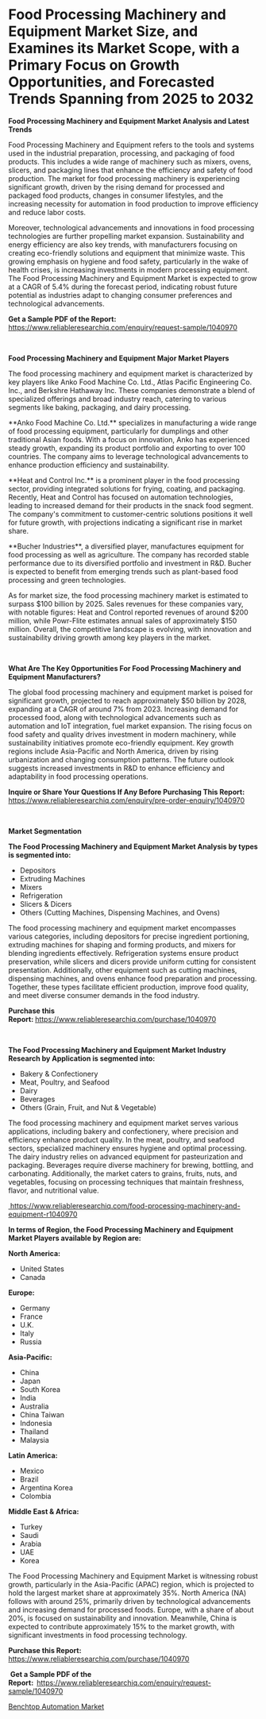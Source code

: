<p><h1>Food Processing Machinery and Equipment Market Size, and Examines its Market Scope, with a Primary Focus on Growth Opportunities, and Forecasted Trends Spanning from 2025 to 2032</h1></p><p><strong>Food Processing Machinery and Equipment Market Analysis and Latest Trends</strong></p>
<p><p>Food Processing Machinery and Equipment refers to the tools and systems used in the industrial preparation, processing, and packaging of food products. This includes a wide range of machinery such as mixers, ovens, slicers, and packaging lines that enhance the efficiency and safety of food production. The market for food processing machinery is experiencing significant growth, driven by the rising demand for processed and packaged food products, changes in consumer lifestyles, and the increasing necessity for automation in food production to improve efficiency and reduce labor costs.</p><p>Moreover, technological advancements and innovations in food processing technologies are further propelling market expansion. Sustainability and energy efficiency are also key trends, with manufacturers focusing on creating eco-friendly solutions and equipment that minimize waste. This growing emphasis on hygiene and food safety, particularly in the wake of health crises, is increasing investments in modern processing equipment. The Food Processing Machinery and Equipment Market is expected to grow at a CAGR of 5.4% during the forecast period, indicating robust future potential as industries adapt to changing consumer preferences and technological advancements.</p></p>
<p><strong>Get a Sample PDF of the Report:&nbsp;</strong> <a href="https://www.reliableresearchiq.com/enquiry/request-sample/1040970?utm_campaign=2592&utm_medium=2&utm_source=Github&utm_content=ia&utm_term=20022025&utm_id=food-processing-machinery-and-equipment">https://www.reliableresearchiq.com/enquiry/request-sample/1040970</a></p>
<p>&nbsp;</p>
<p><strong>Food Processing Machinery and Equipment Major Market Players</strong></p>
<p><p>The food processing machinery and equipment market is characterized by key players like Anko Food Machine Co. Ltd., Atlas Pacific Engineering Co. Inc., and Berkshre Hathaway Inc. These companies demonstrate a blend of specialized offerings and broad industry reach, catering to various segments like baking, packaging, and dairy processing.</p><p>**Anko Food Machine Co. Ltd.** specializes in manufacturing a wide range of food processing equipment, particularly for dumplings and other traditional Asian foods. With a focus on innovation, Anko has experienced steady growth, expanding its product portfolio and exporting to over 100 countries. The company aims to leverage technological advancements to enhance production efficiency and sustainability.</p><p>**Heat and Control Inc.** is a prominent player in the food processing sector, providing integrated solutions for frying, coating, and packaging. Recently, Heat and Control has focused on automation technologies, leading to increased demand for their products in the snack food segment. The company's commitment to customer-centric solutions positions it well for future growth, with projections indicating a significant rise in market share.</p><p>**Bucher Industries**, a diversified player, manufactures equipment for food processing as well as agriculture. The company has recorded stable performance due to its diversified portfolio and investment in R&D. Bucher is expected to benefit from emerging trends such as plant-based food processing and green technologies.</p><p>As for market size, the food processing machinery market is estimated to surpass $100 billion by 2025. Sales revenues for these companies vary, with notable figures: Heat and Control reported revenues of around $200 million, while Powr-Flite estimates annual sales of approximately $150 million. Overall, the competitive landscape is evolving, with innovation and sustainability driving growth among key players in the market.</p></p>
<p>&nbsp;</p>
<p><strong>What Are The Key Opportunities For Food Processing Machinery and Equipment Manufacturers?</strong></p>
<p><p>The global food processing machinery and equipment market is poised for significant growth, projected to reach approximately $50 billion by 2028, expanding at a CAGR of around 7% from 2023. Increasing demand for processed food, along with technological advancements such as automation and IoT integration, fuel market expansion. The rising focus on food safety and quality drives investment in modern machinery, while sustainability initiatives promote eco-friendly equipment. Key growth regions include Asia-Pacific and North America, driven by rising urbanization and changing consumption patterns. The future outlook suggests increased investments in R&D to enhance efficiency and adaptability in food processing operations.</p></p>
<p><strong>Inquire or Share Your Questions If Any Before Purchasing This Report:</strong> <a href="https://www.reliableresearchiq.com/enquiry/pre-order-enquiry/1040970?utm_campaign=2592&utm_medium=2&utm_source=Github&utm_content=ia&utm_term=20022025&utm_id=food-processing-machinery-and-equipment">https://www.reliableresearchiq.com/enquiry/pre-order-enquiry/1040970</a></p>
<p>&nbsp;</p>
<p><strong>Market Segmentation</strong></p>
<p><strong>The Food Processing Machinery and Equipment Market Analysis by types is segmented into:</strong></p>
<p><ul><li>Depositors</li><li>Extruding Machines</li><li>Mixers</li><li>Refrigeration</li><li>Slicers & Dicers</li><li>Others (Cutting Machines, Dispensing Machines, and Ovens)</li></ul></p>
<p><p>The food processing machinery and equipment market encompasses various categories, including depositors for precise ingredient portioning, extruding machines for shaping and forming products, and mixers for blending ingredients effectively. Refrigeration systems ensure product preservation, while slicers and dicers provide uniform cutting for consistent presentation. Additionally, other equipment such as cutting machines, dispensing machines, and ovens enhance food preparation and processing. Together, these types facilitate efficient production, improve food quality, and meet diverse consumer demands in the food industry.</p></p>
<p><strong>Purchase this Report:&nbsp;</strong><a href="https://www.reliableresearchiq.com/purchase/1040970?utm_campaign=2592&utm_medium=2&utm_source=Github&utm_content=ia&utm_term=20022025&utm_id=food-processing-machinery-and-equipment">https://www.reliableresearchiq.com/purchase/1040970</a></p>
<p>&nbsp;</p>
<p><strong>The Food Processing Machinery and Equipment Market Industry Research by Application is segmented into:</strong></p>
<p><ul><li>Bakery & Confectionery</li><li>Meat, Poultry, and Seafood</li><li>Dairy</li><li>Beverages</li><li>Others (Grain, Fruit, and Nut & Vegetable)</li></ul></p>
<p><p>The food processing machinery and equipment market serves various applications, including bakery and confectionery, where precision and efficiency enhance product quality. In the meat, poultry, and seafood sectors, specialized machinery ensures hygiene and optimal processing. The dairy industry relies on advanced equipment for pasteurization and packaging. Beverages require diverse machinery for brewing, bottling, and carbonating. Additionally, the market caters to grains, fruits, nuts, and vegetables, focusing on processing techniques that maintain freshness, flavor, and nutritional value.</p></p>
<p><a href="https://www.reliableresearchiq.com/food-processing-machinery-and-equipment-r1040970?utm_campaign=2592&utm_medium=2&utm_source=Github&utm_content=ia&utm_term=20022025&utm_id=food-processing-machinery-and-equipment">&nbsp;https://www.reliableresearchiq.com/food-processing-machinery-and-equipment-r1040970</a></p>
<p><strong>In terms of Region, the Food Processing Machinery and Equipment Market Players available by Region are:</strong></p>
<p>
    <p> <strong> North America: </strong>
        <ul>
            <li>United States</li>
            <li>Canada</li>
        </ul>
        </p> 
    <p> <strong> Europe: </strong>
        <ul>
            <li>Germany</li>
            <li>France</li>
            <li>U.K.</li>
            <li>Italy</li>
            <li>Russia</li>
        </ul>
        </p> 
    <p> <strong> Asia-Pacific: </strong>
        <ul>
            <li>China</li>
            <li>Japan</li>
            <li>South Korea</li>
            <li>India</li>
            <li>Australia</li>
            <li>China Taiwan</li>
            <li>Indonesia</li>
            <li>Thailand</li>
            <li>Malaysia</li>
        </ul>
        </p> 
    <p> <strong> Latin America: </strong>
        <ul>
            <li>Mexico</li>
            <li>Brazil</li>
            <li>Argentina Korea</li>
            <li>Colombia</li>
        </ul>
        </p> 
    <p> <strong> Middle East & Africa: </strong>
        <ul>
            <li>Turkey</li>
            <li>Saudi</li>
            <li>Arabia</li>
            <li>UAE</li>
            <li>Korea</li>
        </ul>
    </p>
    </p>
<p><p>The Food Processing Machinery and Equipment Market is witnessing robust growth, particularly in the Asia-Pacific (APAC) region, which is projected to hold the largest market share at approximately 35%. North America (NA) follows with around 25%, primarily driven by technological advancements and increasing demand for processed foods. Europe, with a share of about 20%, is focused on sustainability and innovation. Meanwhile, China is expected to contribute approximately 15% to the market growth, with significant investments in food processing technology.</p></p>
<p><strong>Purchase this Report: </strong><a href="https://www.reliableresearchiq.com/purchase/1040970?utm_campaign=2592&utm_medium=2&utm_source=Github&utm_content=ia&utm_term=20022025&utm_id=food-processing-machinery-and-equipment">https://www.reliableresearchiq.com/purchase/1040970</a></p>
<p>&nbsp;<strong>Get a Sample PDF of the Report:&nbsp;&nbsp;</strong><a href="https://www.reliableresearchiq.com/enquiry/request-sample/1040970?utm_campaign=2592&utm_medium=2&utm_source=Github&utm_content=ia&utm_term=20022025&utm_id=food-processing-machinery-and-equipment">https://www.reliableresearchiq.com/enquiry/request-sample/1040970</a></p>
<p><strong></strong></p>
<p><p><a href="https://github.com/pimanoruman/Market-Research-Report-List-1/blob/main/benchtop-automation-market.md?utm_campaign=2592&utm_medium=2&utm_source=Github&utm_content=ia&utm_term=20022025&utm_id=food-processing-machinery-and-equipment">Benchtop Automation Market</a></p></p>